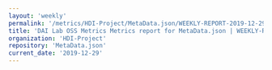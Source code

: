 ```yaml
---
layout: 'weekly'
permalink: '/metrics/HDI-Project/MetaData.json/WEEKLY-REPORT-2019-12-29'
title: 'DAI Lab OSS Metrics Metrics report for MetaData.json | WEEKLY-REPORT-2019-12-29'
organization: 'HDI-Project'
repository: 'MetaData.json'
current_date: '2019-12-29'
---
```

